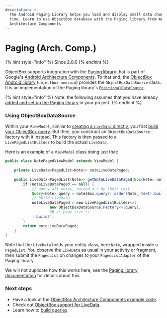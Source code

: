 ```yaml
---
description: >-
  The Android Paging Library helps you load and display small data chunks at a
  time. Learn to use ObjectBox database with the Paging library from Android
  Architecture Components.
---
```


# Paging (Arch. Comp.)

{% hint style="info" %}
Since 2.0.0
{% endhint %}

ObjectBox supports integration with the [Paging library](https://developer.android.com/topic/libraries/architecture/paging/) that is part of Google's [Android Architecture Components](https://developer.android.com/topic/libraries/architecture/). To that end, the [ObjectBox Android library](../getting-started.md) (`objectbox-android`) provides the `ObjectBoxDataSource` class. It is an implementation of the Paging library's [`PositionalDataSource`](https://developer.android.com/reference/android/arch/paging/PositionalDataSource).

{% hint style="info" %}
Note: the following assumes that you have already [added and set up the Paging library](https://developer.android.com/topic/libraries/architecture/paging/) in your project.
{% endhint %}

### Using  ObjectBoxDataSource

Within your `ViewModel`, similar to [creating a `LiveData` directly](livedata-architecture-components.md), you first [build your ObjectBox query](../queries.md). But then, you construct an `ObjectBoxDataSource` factory with it instead. This factory is then passed to a `LivePagedListBuilder` to build the actual `LiveData`.

Here is an example of a `ViewModel` class doing just that:

```java
public class NotePagedViewModel extends ViewModel {
    
    private LiveData<PagedList<Note>> noteLiveDataPaged;
    
    public LiveData<PagedList<Note>> getNoteLiveDataPaged(Box<Note> notesBox) {
        if (noteLiveDataPaged == null) {
            // query all notes, sorted a-z by their text
            Query<Note> query = notesBox.query().order(Note_.text).build();
            // build LiveData
            noteLiveDataPaged = new LivePagedListBuilder<>(
                    new ObjectBoxDataSource.Factory<>(query),
                    20 /* page size */
            ).build();
        }
        return noteLiveDataPaged;
    }
}
```

Note that the `LiveData` holds your entity class, here `Note`, wrapped inside a `PagedList`. You observe the `LiveData` as usual in your activity or fragment, then submit the `PagedList` on changes to your `PagedListAdapter` of the Paging library.

We will not duplicate how this works here, see the [Paging library documentation](https://developer.android.com/topic/libraries/architecture/paging/) for details about this.

### Next steps

* Have a look at the [ObjectBox Architecture Components example code](https://github.com/objectbox/objectbox-examples/tree/master/android-app-arch).
* Check out [ObjectBox support for LiveData](livedata-architecture-components.md).
* Learn how to [build queries](../queries.md).
